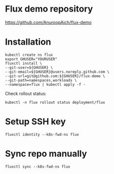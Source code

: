 # Flux demo repository

https://github.com/AnuroopAich/flux-demo

# Installation

```
kubectl create ns flux
export GHUSER="YOURUSER"
fluxctl install \
--git-user=${GHUSER} \
--git-email=${GHUSER}@users.noreply.github.com \
--git-url=git@github.com:${GHUSER}/flux-demo \
--git-path=namespaces,workloads \
--namespace=flux | kubectl apply -f -
```

Check rollout status:
```
kubectl -n flux rollout status deployment/flux
```

# Setup SSH key
```
fluxctl identity --k8s-fwd-ns flux
```

# Sync repo manually
```
fluxctl sync --k8s-fwd-ns flux
